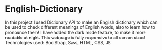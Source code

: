 # English-Dictionary

<p>In this project I used Dictionary API to make an English dictionary which can be used to check different meanings of English words, also to learn how to pronounce them!
I have added the dark mode feature, to make it more readable at night. This webpage is fully responsive to all screen sizes!
Technologies used: BootStrap, Sass, HTML, CSS, JS
</p>
